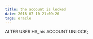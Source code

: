 ```yaml
---
title: the account is locked
date: 2018-07-10 21:09:20
tags: oracle
---
```

ALTER USER HS_his ACCOUNT UNLOCK;